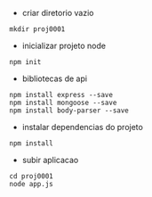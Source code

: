 - criar diretorio vazio
````
mkdir proj0001
````

- inicializar projeto node
 ````
 npm init
 ````
 
 - bibliotecas de api
 ````
 npm install express --save
 npm install mongoose --save
 npm install body-parser --save
 ````
 
 - instalar dependencias do projeto
 ````
 npm install
 ````
 
 - subir aplicacao
 ````
 cd proj0001
 node app.js
 ````